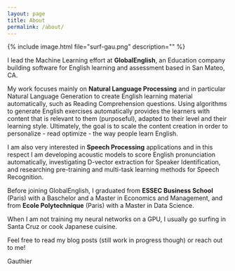 ```yaml
---
layout: page
title: About
permalink: /about/
---
```


{% include image.html file="surf-gau.png" description="" %}

I lead the Machine Learning effort at **GlobalEnglish**, an Education company building software for English learning and assessment based in San Mateo, CA. 

My work focuses mainly on **Natural Language Processing** and in particular Natural Language Generation to create English learning material automatically, such as Reading Comprehension questions. Using algorithms to generate English exercises automatically provides the learners with content that is relevant to them (purposeful), adapted to their level and their learning style. Ultimately, the goal is to scale the content creation in order to personalize - read optimize - the way people learn English.

I am also very interested in **Speech Processing** applications and in this respect I am developing acoustic models to score English pronunciation automatically, investigating D-vector extraction for Speaker Identification, and researching pre-training and multi-task learning methods for Speech Recognition.
 
Before joining GlobalEnglish, I graduated from **ESSEC Business School** (Paris) with a Baschelor and a Master in Economics and Management, and from **Ecole Polytechnique** (Paris) with a Master in Data Science.

When I am not training my neural networks on a GPU, I usually go surfing in Santa Cruz or cook Japanese cuisine.

Feel free to read my blog posts (still work in progress though) or reach out to me!

Gauthier
